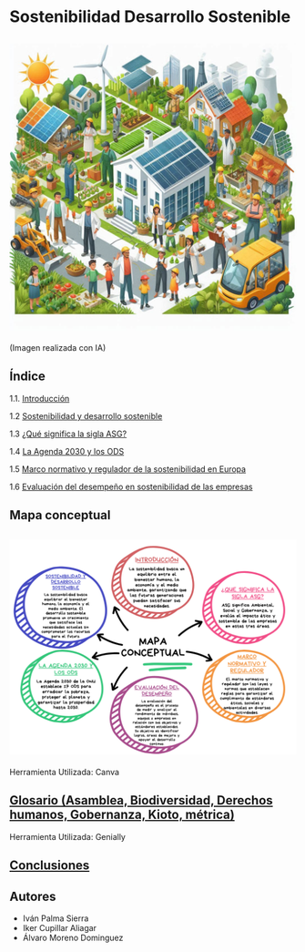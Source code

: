 # Sostenibilidad Desarrollo Sostenible
![introduccion](img/sostenibilidad2.jpeg)
---
(Imagen realizada con IA)
## Índice
1.1. [Introducción](introduccion.md)

1.2 [Sostenibilidad y desarrollo sostenible](sostenibilidad.md)

1.3 [¿Qué significa la sigla ASG?](siglasASG.md)

1.4 [La Agenda 2030 y los ODS](agenda.md)

1.5 [Marco normativo y regulador de la sostenibilidad en Europa]()

1.6 [Evaluación del desempeño en sostenibilidad de las empresas](EvaluaciónDelDesempeñoEnSostenibilidadDeLasEmpresas.md)

## Mapa conceptual
![mapa conceptual](img/mapaconceptual.png)
---
Herramienta Utilizada: Canva
## [Glosario (Asamblea, Biodiversidad, Derechos humanos, Gobernanza, Kioto, métrica)](https://view.genially.com/672c81a613e6505420dc0335/interactive-content-glosario-interactivo-sostenibilidad-y-desarrollo-sostenible)
Herramienta Utilizada: Genially
## [Conclusiones](conclusion.md)
## Autores
- Iván Palma Sierra
- Iker Cupillar Aliagar
- Álvaro Moreno Dominguez
